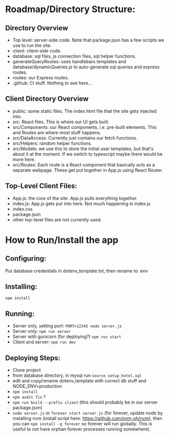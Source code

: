 # Roadmap/Directory Structure:

## Directory Overview
- Top level: server-side code. Note that package.json has a few scripts we use to run the site. 
- client: client-side code.
- database: sql files, js connection files, sql helper functions.
- generateQueryRoutes: uses handlebars templates and database/dynamicQueries.js to auto-generate sql queries and express routes.
- routes: our Express routes.
- .github: CI stuff. Nothing to see here...

## Client Directory Overview
- public: some static files. The index.html file that the site gets injected into. 
- src: React files. This is where our UI gets built.
- src/Components: our React components, i.e. pre-built elements. This and Routes are where most stuff happens. 
- src/DataAccess: Currently just contains our fetch functions.
- src/Helpers: random helper functions.
- src/Models: we use this to store the initial user templates, but that's about it at the moment. If we switch 
to typescript maybe there would be more here. 
- src/Routes: Each route is a React component that basically acts as a separate webpage. These get put together in App.js using React Router. 

## Top-Level Client Files:
- App.js: the core of the site. App.js pulls everything together.
- index.js: App.js gets put into here. Not much happening in index.js
- index.css
- package.json
- other top-level files are not currently used. 


# How to Run/Install the app

## Configuring: 
Put database credentials in dotenv_template.txt, then rename to .env

## Installing:
`npm install`

## Running:
- Server only, setting port: `PORT=12345 node server.js`
- Server only: `npm run server`
- Server with gunicorn (for deploying?) `npm run start`
- Client and server: `npm run dev`

## Deploying Steps:
- Clone project
- from database directory, in mysql run `source setup_hotel.sql`
- edit and copy/rename dotenv_template with correct db stuff and NODE_ENV=production
- `npm install`
- `npm audit fix` ?
- `npm run build --prefix client` (this should probably be in our server package.json)
- `node server.js` or `forever start server.js` (for forever, update node by installing nvm (install script here: https://github.com/nvm-sh/nvm), then you can `npm install -g forever` so forever will run globally. This is useful to not have orphan forever processes running somewhere).
